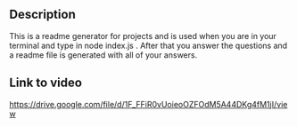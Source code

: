 ## Description

This is a readme generator for projects and is used when you are in your terminal and type in node index.js . After that you answer the questions and a readme file is generated with all of your answers.

## Link to video

https://drive.google.com/file/d/1F_FFiR0vUoieoOZFOdM5A44DKg4fM1jI/view
